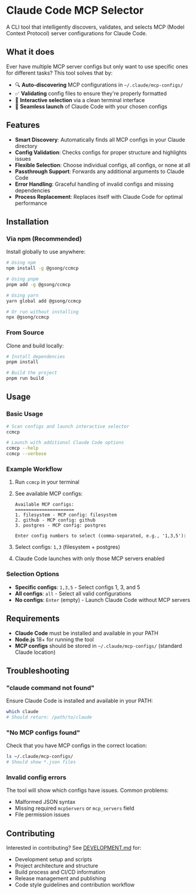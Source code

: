 # Claude Code MCP Selector

A CLI tool that intelligently discovers, validates, and selects MCP (Model Context Protocol) server configurations for Claude Code.

## What it does

Ever have multiple MCP server configs but only want to use specific ones for different tasks? This tool solves that by:

- 🔍 **Auto-discovering** MCP configurations in `~/.claude/mcp-configs/`
- ✅ **Validating** config files to ensure they're properly formatted
- 🎯 **Interactive selection** via a clean terminal interface
- 🚀 **Seamless launch** of Claude Code with your chosen configs

## Features

- **Smart Discovery**: Automatically finds all MCP configs in your Claude directory
- **Config Validation**: Checks configs for proper structure and highlights issues
- **Flexible Selection**: Choose individual configs, all configs, or none at all
- **Passthrough Support**: Forwards any additional arguments to Claude Code
- **Error Handling**: Graceful handling of invalid configs and missing dependencies
- **Process Replacement**: Replaces itself with Claude Code for optimal performance

## Installation

### Via npm (Recommended)

Install globally to use anywhere:

```bash
# Using npm
npm install -g @gsong/ccmcp

# Using pnpm
pnpm add -g @gsong/ccmcp

# Using yarn
yarn global add @gsong/ccmcp

# Or run without installing
npx @gsong/ccmcp
```

### From Source

Clone and build locally:

```bash
# Install dependencies
pnpm install

# Build the project
pnpm run build
```

## Usage

### Basic Usage

```bash
# Scan configs and launch interactive selector
ccmcp

# Launch with additional Claude Code options
ccmcp --help
ccmcp --verbose
```

### Example Workflow

1. Run `ccmcp` in your terminal
2. See available MCP configs:

   ```
   Available MCP configs:
   ======================
   1. filesystem - MCP config: filesystem
   2. github - MCP config: github
   3. postgres - MCP config: postgres

   Enter config numbers to select (comma-separated, e.g., '1,3,5'):
   ```

3. Select configs: `1,3` (filesystem + postgres)
4. Claude Code launches with only those MCP servers enabled

### Selection Options

- **Specific configs**: `1,3,5` - Select configs 1, 3, and 5
- **All configs**: `all` - Select all valid configurations
- **No configs**: `Enter` (empty) - Launch Claude Code without MCP servers

## Requirements

- **Claude Code** must be installed and available in your PATH
- **Node.js** 18+ for running the tool
- **MCP configs** should be stored in `~/.claude/mcp-configs/` (standard Claude location)

## Troubleshooting

### "claude command not found"

Ensure Claude Code is installed and available in your PATH:

```bash
which claude
# Should return: /path/to/claude
```

### "No MCP configs found"

Check that you have MCP configs in the correct location:

```bash
ls ~/.claude/mcp-configs/
# Should show *.json files
```

### Invalid config errors

The tool will show which configs have issues. Common problems:

- Malformed JSON syntax
- Missing required `mcpServers` or `mcp_servers` field
- File permission issues

## Contributing

Interested in contributing? See [DEVELOPMENT.md](DEVELOPMENT.md) for:

- Development setup and scripts
- Project architecture and structure
- Build process and CI/CD information
- Release management and publishing
- Code style guidelines and contribution workflow
